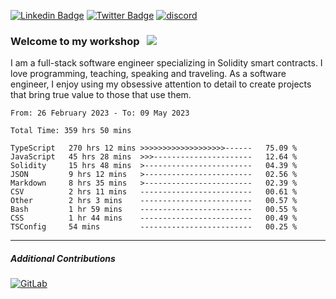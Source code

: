 [![Linkedin Badge](https://img.shields.io/badge/-LinkedIn-0e76a8?style=flat-square&logo=Linkedin&logoColor=white)](https://www.linkedin.com/in/jason-schwarz-75b91482/)
[![Twitter Badge](https://img.shields.io/badge/-Twitter-00acee?style=flat-square&logo=Twitter&logoColor=white)](https://twitter.com/passandscore)
[![discord](https://img.shields.io/badge/Discord-blue?logo=discord&logoColor=white)](https://discordapp.com/users/#3518)

### Welcome to my workshop &nbsp; ![](https://visitor-badge.glitch.me/badge?page_id=passandscore.passandscore)

I am a full-stack software engineer specializing in Solidity smart contracts. I love programming, teaching, speaking and traveling. As a software engineer, I enjoy using my obsessive attention to detail to create projects that bring true value to those that use them.

<!--START_SECTION:waka-->

```text
From: 26 February 2023 - To: 09 May 2023

Total Time: 359 hrs 50 mins

TypeScript   270 hrs 12 mins >>>>>>>>>>>>>>>>>>>------   75.09 %
JavaScript   45 hrs 28 mins  >>>----------------------   12.64 %
Solidity     15 hrs 48 mins  >------------------------   04.39 %
JSON         9 hrs 12 mins   >------------------------   02.56 %
Markdown     8 hrs 35 mins   >------------------------   02.39 %
CSV          2 hrs 11 mins   -------------------------   00.61 %
Other        2 hrs 3 mins    -------------------------   00.57 %
Bash         1 hr 59 mins    -------------------------   00.55 %
CSS          1 hr 44 mins    -------------------------   00.49 %
TSConfig     54 mins         -------------------------   00.25 %
```

<!--END_SECTION:waka-->

<hr/>

##### Additional Contributions

[![GitLab](https://img.shields.io/badge/GitLab-orange?logo=gitlab&logoColor=white)](https://gitlab.com/jason_schwarz)
